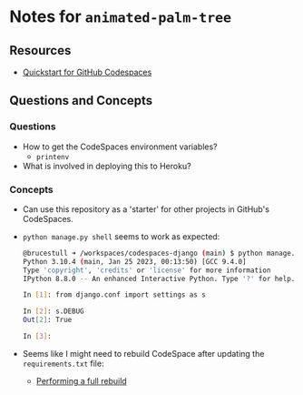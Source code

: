 # Notes for `animated-palm-tree`

## Resources

* [Quickstart for GitHub Codespaces](https://docs.github.com/en/codespaces/getting-started/quickstart)

## Questions and Concepts

### Questions

* How to get the CodeSpaces environment variables?
  * `printenv`
* What is involved in deploying this to Heroku?

### Concepts

* Can use this repository as a 'starter' for other projects in GitHub's CodeSpaces.
* `python manage.py shell` seems to work as expected:

  ```bash
  @brucestull ➜ /workspaces/codespaces-django (main) $ python manage.py shell
  Python 3.10.4 (main, Jan 25 2023, 00:13:50) [GCC 9.4.0]
  Type 'copyright', 'credits' or 'license' for more information
  IPython 8.8.0 -- An enhanced Interactive Python. Type '?' for help.
  
  In [1]: from django.conf import settings as s
  
  In [2]: s.DEBUG
  Out[2]: True
  
  In [3]:
  ```

* Seems like I might need to rebuild CodeSpace after updating the `requirements.txt` file:
  * [Performing a full rebuild](https://docs.github.com/en/codespaces/codespaces-reference/performing-a-full-rebuild-of-a-container#performing-a-full-rebuild)
